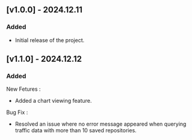 ## [v1.0.0] - 2024.12.11
### Added
- Initial release of the project. 

## [v1.1.0] - 2024.12.12
### Added
New Fetures :
- Added a chart viewing feature.

Bug Fix :
- Resolved an issue where no error message appeared when querying traffic data with more than 10 saved repositories.
